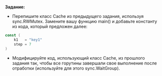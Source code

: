 **Задание:**
- Перепишите класс Cache из предыдущего задания, используя sync.RWMutex.
Замените вашу функцию main() и добавьте константу из кода, который предложен далее:

```go
const (
	k1   = "key1"
	step = 7 
)
```
- Модифицируйте код, использующий класс Cache, из прошлого задания так, чтобы все горутины завершали свое выполнение после отработки (используйте для этого sync.WaitGroup).